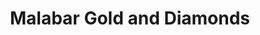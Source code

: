 ---
title: "Malabar Gold and Diamonds"
url: /muuvaarrrrupulll/malabar-gold-and-diamonds/
shop: jewelry
---
